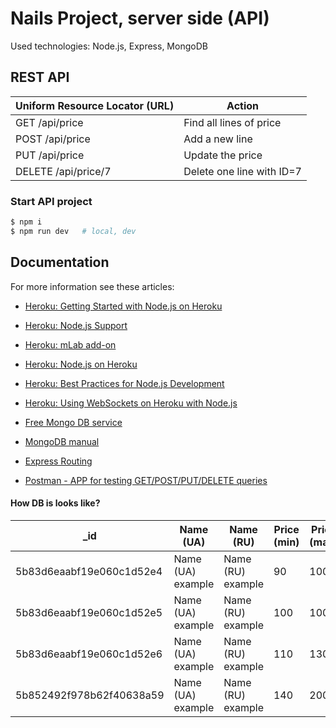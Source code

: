 # Nails Project, server side (API)

Used technologies: Node.js, Express, MongoDB


## REST API

| Uniform Resource Locator (URL) | Action |
| ------ | ------ |
| GET /api/price | Find all lines of price |
| POST /api/price | Add a new line |
| PUT /api/price | Update the price |
| DELETE /api/price/7 | Delete one line with ID=7 |


### Start API project

```sh
$ npm i
$ npm run dev   # local, dev
```


## Documentation

For more information see these articles:

- [Heroku: Getting Started with Node.js on Heroku](https://devcenter.heroku.com/articles/getting-started-with-nodejs)
- [Heroku: Node.js Support](https://devcenter.heroku.com/articles/nodejs-support)
- [Heroku: mLab add-on](https://devcenter.heroku.com/articles/mongolab)
- [Heroku: Node.js on Heroku](https://devcenter.heroku.com/categories/nodejs)
- [Heroku: Best Practices for Node.js Development](https://devcenter.heroku.com/articles/node-best-practices)
- [Heroku: Using WebSockets on Heroku with Node.js](https://devcenter.heroku.com/articles/node-websockets)

- [Free Mongo DB service](https://mlab.com)
- [MongoDB manual](https://docs.mongodb.com/manual/)
- [Express Routing](http://expressjs.com/ru/guide/routing.html)
- [Postman - APP for testing GET/POST/PUT/DELETE queries](https://www.getpostman.com)


#### How DB is looks like?

| _id | Name (UA) | Name (RU) | Price (min) | Price (max) | isVisible |
| ------ | ------ | ------ | ------ | ------ | ------ |
| 5b83d6eaabf19e060c1d52e4 | Name (UA) example | Name (RU) example | 90 | 100 | true |
| 5b83d6eaabf19e060c1d52e5 | Name (UA) example | Name (RU) example | 100 | 100 | true |
| 5b83d6eaabf19e060c1d52e6 | Name (UA) example | Name (RU) example | 110 | 130 | false |
| 5b852492f978b62f40638a59 | Name (UA) example | Name (RU) example | 140 | 2000 | true |